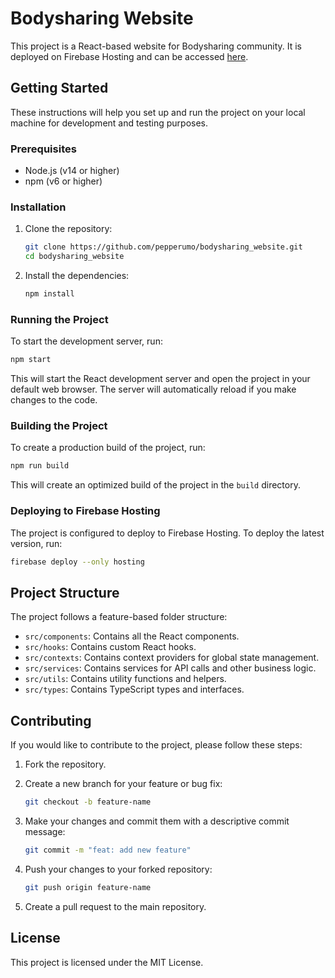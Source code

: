 # Bodysharing Website

This project is a React-based website for Bodysharing community. It is deployed on Firebase Hosting and can be accessed [here](https://bodysharing-4b51e.web.app/).

## Getting Started

These instructions will help you set up and run the project on your local machine for development and testing purposes.

### Prerequisites

- Node.js (v14 or higher)
- npm (v6 or higher)

### Installation

1. Clone the repository:

   ```sh
   git clone https://github.com/pepperumo/bodysharing_website.git
   cd bodysharing_website
   ```

2. Install the dependencies:

   ```sh
   npm install
   ```

### Running the Project

To start the development server, run:

```sh
npm start
```

This will start the React development server and open the project in your default web browser. The server will automatically reload if you make changes to the code.

### Building the Project

To create a production build of the project, run:

```sh
npm run build
```

This will create an optimized build of the project in the `build` directory.

### Deploying to Firebase Hosting

The project is configured to deploy to Firebase Hosting. To deploy the latest version, run:

```sh
firebase deploy --only hosting
```

## Project Structure

The project follows a feature-based folder structure:

- `src/components`: Contains all the React components.
- `src/hooks`: Contains custom React hooks.
- `src/contexts`: Contains context providers for global state management.
- `src/services`: Contains services for API calls and other business logic.
- `src/utils`: Contains utility functions and helpers.
- `src/types`: Contains TypeScript types and interfaces.

## Contributing

If you would like to contribute to the project, please follow these steps:

1. Fork the repository.
2. Create a new branch for your feature or bug fix:

   ```sh
   git checkout -b feature-name
   ```

3. Make your changes and commit them with a descriptive commit message:

   ```sh
   git commit -m "feat: add new feature"
   ```

4. Push your changes to your forked repository:

   ```sh
   git push origin feature-name
   ```

5. Create a pull request to the main repository.

## License

This project is licensed under the MIT License.
